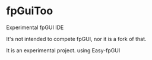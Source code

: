 fpGuiToo
========

Experimental fpGUI IDE

It's not intended to compete fpGUI, nor it is a fork of that.

It is an experimental project.
using Easy-fpGUI
